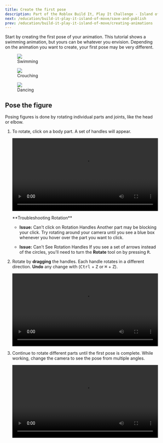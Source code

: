```yaml
---
title: Create the first pose
description: Part of the Roblox Build It, Play It Challenge - Island of Move. Start the first pose of the animation.
next: /education/build-it-play-it-island-of-move/save-and-publish
prev: /education/build-it-play-it-island-of-move/creating-animations
---
```


Start by creating the first pose of your animation. This tutorial shows a swimming animation, but yours can be whatever you envision. Depending on the animation you want to create, your first pose may be very different.

<GridContainer numColumns="3">
  <figure>
    <img src="../../assets/education/build-it-play-it-island-of-move/create-the-first-pose/example-swim.jpeg" />
    <figcaption>Swimming</figcaption>
  </figure>
  <figure>
    <img src="../../assets/education/build-it-play-it-island-of-move/create-the-first-pose/example-crouch.jpeg" />
    <figcaption>Crouching</figcaption>
  </figure>
  <figure>
    <img src="../../assets/education/build-it-play-it-island-of-move/create-the-first-pose/example-dance.jpeg" />
    <figcaption>Dancing</figcaption>
  </figure>
</GridContainer>

## Pose the figure

Posing figures is done by rotating individual parts and joints, like the head or elbow.

1. To rotate, click on a body part. A set of handles will appear.

   <video controls src="../../assets/education/build-it-play-it-island-of-move/create-the-first-pose/click-upper-arm.mp4" width="100%"></video>

   <Alert severity="warning">
   **Troubleshooting Rotation**

   - **Issue:** Can't click on Rotation Handles
     Another part may be blocking your click. Try rotating around your camera until you see a blue box whenever you hover over the part you want to click.

   - **Issue:** Can't See Rotation Handles
     If you see a set of arrows instead of the circles, you'll need to turn the **Rotate** tool on by pressing <kbd>R</kbd>.

    </Alert>

2. Rotate by **dragging** the handles. Each handle rotates in a different direction. **Undo** any change with (<kbd>Ctrl</kbd> + <kbd>Z</kbd> or <kbd>⌘</kbd> + <kbd>Z</kbd>).

   <video controls src="../../assets/education/build-it-play-it-island-of-move/create-the-first-pose/rotate-upper-arm.mp4" width="100%"></video>

3. Continue to rotate different parts until the first pose is complete. While working, change the camera to see the pose from multiple angles.

   <video controls src="../../assets/education/build-it-play-it-island-of-move/create-the-first-pose/timelapse-first-pose.mp4" width="100%"></video>
